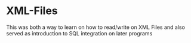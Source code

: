 # XML-Files
This was both a way to learn on how to read/write on XML Files and also served as introduction to SQL integration on later programs
